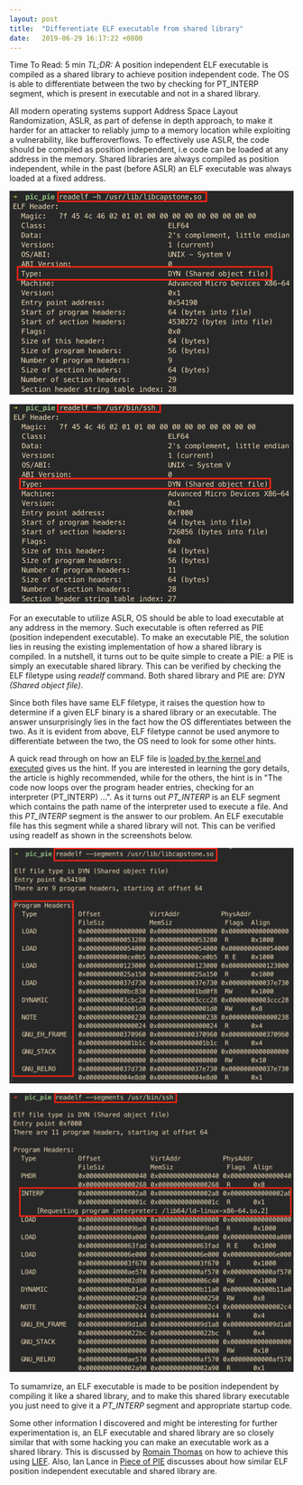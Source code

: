 ```yaml
---
layout: post
title:  "Differentiate ELF executable from shared library"
date:   2019-06-29 16:17:22 +0800
---
```

Time To Read: 5 min
_TL;DR:_ A position independent ELF executable is compiled as a shared library to achieve position independent code. The OS is able to differentiate between the two by checking for PT_INTERP segment, which is present in executable and not in a shared library. 


All modern operating systems support Address Space Layout Randomization, ASLR, as part of defense in depth approach, to make it harder for an attacker to reliably jump to a memory location while exploiting a vulnerability, like bufferoverflows. To effectively use ASLR, the code should be compiled as position independent, i.e code can be loaded at any address in the memory. Shared libraries are always compiled as position independent, while in the past (before ASLR) an ELF executable was always loaded at a fixed address.

![ELF library](/assets/images/pic-pie-readelf-lib.png)

![ELF executable](/assets/images/pic-pie-readelf-ssh.png)

For an executable to utilize ASLR, OS should be able to load executable at any address in the memory. Such executable is often referred as PIE (position independent executable). To make an executable PIE, the solution lies in reusing the existing implementation of how a shared library is compiled. In a nutshell, it turns out to be quite simple to create a PIE: a PIE is simply an executable shared library. This can be verified by checking the ELF filetype using *readelf* command. Both shared library and PIE are: _DYN (Shared object file)_.   

Since both files have same ELF filetype, it raises the question how to determine if a given ELF binary is a shared library or an executable. The answer unsurprisingly lies in the fact how the OS differentiates between the two. As it is evident from above, ELF filetype cannot be used anymore to differentiate between the two, the OS need to look for some other hints. 

A quick read through on how an ELF file is [loaded by the kernel and executed](https://lwn.net/Articles/631631/) gives us the hint. If you are interested in learning the gory details, the article is highly recommended, while for the others, the hint is in "The code now loops over the program header entries, checking for an interpreter (PT_INTERP) ...". As it turns out *PT_INTERP* is an ELF segment which contains the path name of the interpreter used to execute a file. And this *PT_INTERP* segment is the answer to our problem. An ELF executable file has this segment while a shared library will not. This can be verified using readelf as shown in the screenshots below.  

![ELF segments in library](/assets/images/pic-pie-readelf-segment-lib.png)

![ELF segments in executable](/assets/images/pic-pie-readelf-segment-ssh.png)

To sumamrize, an ELF executable is made to be position independent by compiling it like a shared library, and to make this shared library executable you just need to give it a *PT_INTERP* segment and appropriate startup code.

Some other information I discovered and might be interesting for further experimentation is, an ELF executable and shared library are so closely similar that with some hacking you can make an executable work as a shared library. This is discussed by [Romain Thomas](https://lief.quarkslab.com/doc/latest/tutorials/08_elf_bin2lib.html) on how to achieve this using [LIEF](https://github.com/lief-project/LIEF). Also, Ian Lance in [Piece of PIE](https://www.airs.com/blog/archives/549) discusses about how similar ELF position independent executable and shared library are. 
